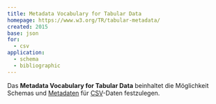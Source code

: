 ```yaml
---
title: Metadata Vocabulary for Tabular Data
homepage: https://www.w3.org/TR/tabular-metadata/
created: 2015
base: json
for: 
  - csv
application:
  - schema
  - bibliographic
---
```


Das **Metadata Vocabulary for Tabular Data** beinhaltet die Möglichkeit Schemas und [Metadaten](../application/bibliographic) für [CSV](../csv)-Daten festzulegen.


